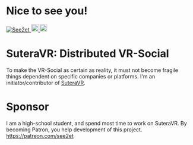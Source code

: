 # Nice to see you!

<p align="left">
  <a href="https://github.com/See2et/See2et/">
    <img src="https://komarev.com/ghpvc/?username=See2et" alt="See2et" />
  </a>
  <a href="http://twitter.com/See2et">
    <img height="20" src="https://img.shields.io/twitter/follow/See2et?label=Twitter&logo=twitter&style=flat" />
  </a>
  <a href="https://github.com/See2et">
    <img height="20" src="https://img.shields.io/github/followers/See2et?label=follow&logo=github&style=flat" />
  </a>
</p>


# SuteraVR: Distributed VR-Social

To make the VR-Social as certain as reality, it must not become fragile things dependent on specific companies or platforms.
I'm an initiator/contributor of [SuteraVR](https://github.com/SuteraVR/SuteraVR).

# Sponsor

I am a high-school student, and spend most time to work on SuteraVR.
By becoming Patron, you help development of this project.
https://patreon.com/see2et
